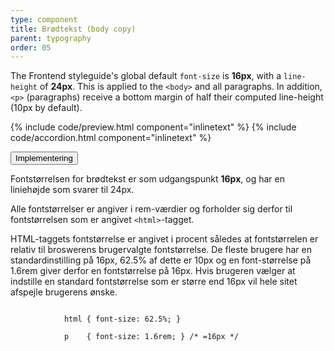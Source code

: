 ```yaml
---
type: component
title: Brødtekst (body copy)
parent: typography
order: 05
---
```


<p>The Frontend styleguide's global default <code>font-size</code> is <strong>16px</strong>, with a <code>line-height</code> of <strong>24px</strong>. This is applied to the <code>&lt;body&gt;</code> and all paragraphs. In addition, <code>&lt;p&gt;</code> (paragraphs) receive a bottom margin of half their computed line-height (10px by default).</p>

{% include code/preview.html component="inlinetext" %}
{% include code/accordion.html component="inlinetext" %}

<div class="accordion-bordered">
  <button class="button-unstyled accordion-button"
      aria-expanded="false" aria-controls="bodycopy-docs-tech">
    Implementering
  </button>
  <div id="bodycopy-docs-tech" aria-hidden="true" class="accordion-content">
    <p>Fontstørrelsen for brødtekst er som udgangspunkt <strong>16px</strong>, og har en liniehøjde som svarer til 24px.</p>
    <p>Alle fontstørrelser er angiver i rem-værdier og forholder sig derfor til fontstørrelsen som er angivet <code>&lt;html&gt;</code>-tagget.</p>
    <p>HTML-taggets fontstørrelse er angivet i procent således at fontstørrelen er relativ til broswerens brugervalgte fontstørrelse. De fleste brugere har en standardinstilling på 16px, 62.5% af dette er 10px og en font-størrelse på 1.6rem giver derfor en fontstørrelse på 16px. Hvis brugeren vælger at indstille en standard fontstørrelse som er større end 16px vil hele sitet afspejle brugerens ønske.</p>
    <div class="code-highlight">
        <code>        
            html { font-size: 62.5%; } <br>
            p &nbsp;&nbsp;&nbsp;{ font-size: 1.6rem; } /* =16px */ <br>
        </code>
    </div>
  </div>
</div>